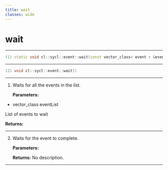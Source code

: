 ```yaml
---
title: wait
classes: wide
---
```

# wait

---

```cpp
(1) static void cl::sycl::event::wait(const vector_class< event > &eventList)
```

---

```cpp
(2) void cl::sycl::event::wait()
```

---

1. Waits for all the events in the list. 

   **Parameters:**

  * vector_class eventList

   List of events to wait 

   **Returns:** 

---

2. Waits for the event to complete. 

   **Parameters:**

   **Returns:** No description.

---

